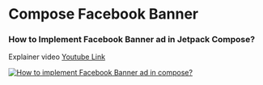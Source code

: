 # Compose Facebook Banner
### How to Implement Facebook Banner ad in Jetpack Compose?

Explainer video [Youtube Link](https://www.youtube.com/watch?v=ArdiHc9q6FA)

[![How to implement Facebook Banner ad in compose?](https://img.youtube.com/vi/ArdiHc9q6FA/0.jpg)](https://www.youtube.com/watch?v=ArdiHc9q6FA)
